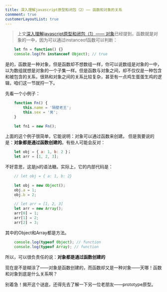 ```yaml
---
title: 深入理解javascript原型和闭包（2）—— 函数和对象的关系
conmment: true
customerLayoutList: true
---
```


> 上文[深入理解javascript原型和闭包（1）—— 对象](https://dojay.cn/fe/js1.html)已经提到，函数就是对象的一中，因为可以通过instanceof函数可以判断：

```js
    let fn = function() {}
    console.log(fn instanceof Object); // true
```

是的，函数是一种对象，但是函数却不想数组一样，你可以说数组是对象的一中，以为数组就想是对象的一个子集一样。但是函数与对象之间，却不仅仅是一种包含和被包含的关系，很熟和对象之间的关系比较复杂，甚至有一点鸡生蛋蛋生鸡的逻辑，咱们这一节就捋一下。

先看一个小例子：

```js
    function Fn() {
        this.name = '隔壁老王';
        this.sex = '男';
    }
    
    let fn1 = new Fn();
```

上面的这个例子很简单，它能说明：对象可以通过函数来创建。
但是我要说的是：**对象都是通过函数创建的**。有些人可能会反对：

```js
    let obj = { a: 1, b: 2 }；
    let arr = [1, 2, 3];
```
不好意思，这是js的语法糖。实际上，它的内部代码是：

```js
    // let obj = { a: 1, b: 2}
    
    let obj = new Object();
    obj.a = 1;
    obj.b = 2;
    
    // let arr = [1, 2, 3]
    let arr = new Array();
    arr[0] = 1;
    arr[1] = 2;
    arr[2] = 3;
```
其中的Object和Array都是方法。

```js
    console.log(typeof Object); // function
    console.log(typeof Array); // function
```

所以，可以很负责任的说：**对象都是通过函数创建的**

现在是不是糊涂了——对象是函数创建的，而函数却又是一种对象——天哪！函数和对象到底是什么关系啊？

别着急！揭开这个谜底，还得先去了解一下另一位老朋友——prototype原型。
